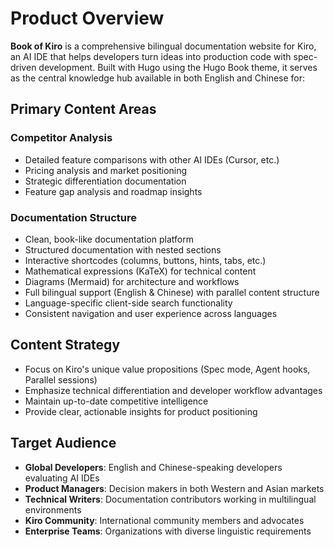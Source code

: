 # Product Overview

**Book of Kiro** is a comprehensive bilingual documentation website for Kiro, an AI IDE that helps developers turn ideas into production code with spec-driven development. Built with Hugo using the Hugo Book theme, it serves as the central knowledge hub available in both English and Chinese for:

## Primary Content Areas

### Competitor Analysis
- Detailed feature comparisons with other AI IDEs (Cursor, etc.)
- Pricing analysis and market positioning
- Strategic differentiation documentation
- Feature gap analysis and roadmap insights

### Documentation Structure
- Clean, book-like documentation platform
- Structured documentation with nested sections
- Interactive shortcodes (columns, buttons, hints, tabs, etc.)
- Mathematical expressions (KaTeX) for technical content
- Diagrams (Mermaid) for architecture and workflows
- Full bilingual support (English & Chinese) with parallel content structure
- Language-specific client-side search functionality
- Consistent navigation and user experience across languages

## Content Strategy
- Focus on Kiro's unique value propositions (Spec mode, Agent hooks, Parallel sessions)
- Emphasize technical differentiation and developer workflow advantages
- Maintain up-to-date competitive intelligence
- Provide clear, actionable insights for product positioning

## Target Audience
- **Global Developers**: English and Chinese-speaking developers evaluating AI IDEs
- **Product Managers**: Decision makers in both Western and Asian markets
- **Technical Writers**: Documentation contributors working in multilingual environments
- **Kiro Community**: International community members and advocates
- **Enterprise Teams**: Organizations with diverse linguistic requirements